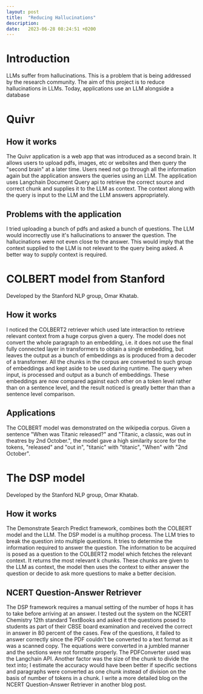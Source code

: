 ```yaml
---
layout: post
title:  "Reducing Hallucinations"
description: 
date:   2023-06-28 08:24:51 +0200
---
```


# Introduction
LLMs suffer from hallucinations. This is a problem that is being addressed by the research community. The aim of this project is to reduce hallucinations in LLMs. Today, applications use an LLM alongside a database

# Quivr

## How it works
The Quivr application is a web app that was introduced as a second brain. It allows users to upload pdfs, images, etc or websites and then query the "second brain" at a later time. Users need not go through all the information again but the application answers the queries using an LLM. The application uses Langchain Document Query api to retrieve the correct source and correct chunk and supplies it to the LLM as context. The context along with the query is input to the LLM and the LLM answers appropriately. 

## Problems with the application
I tried uploading a bunch of pdfs and asked a bunch of questions. The LLM would incorrectly use it's hallucinations to answer the question. The hallucinations were not even close to the answer. This would imply that the context supplied to the LLM is not relevant to the query being asked. A better way to supply context is required.

# COLBERT model from Stanford
Developed by the Stanford NLP group, Omar Khatab.

## How it works
I noticed the COLBERT2 retriever which used late interaction to retrieve relevant context from a huge corpus given a query. The model does not convert the whole paragraph to an embedding, i.e. it does not use the final fully connected layer in transformers to obtain a single embedding, but leaves the output as a bunch of embeddings as is produced from a decoder of a transformer.
All the chunks in the corpus are converted to such group of embeddings and kept aside to be used during runtime. The query when input, is processed and output as a bunch of embeddings. These embeddings are now compared against each other on a token level rather than on a sentence level, and the result noticed is greatly better than than a sentence level comparison.

## Applications
The COLBERT model was demonstrated on the wikipedia corpus. Given a sentence "When was Titanic released?" and "Titanic, a classic, was out in theatres by 2nd October.", the model gave a high similarity score for the tokens, "released" and "out in", "titanic" with "titanic", "When" with "2nd October".

# The DSP model
Developed by the Stanford NLP group, Omar Khatab.

## How it works
The Demonstrate Search Predict framework, combines both the COLBERT model and the LLM. The DSP model is a multihop process. The LLM tries to break the question into multiple questions. It tries to determine the information required to answer the question. The information to be acquired is posed as a question to the COLBERT2 model which fetches the relevant context. It returns the most relevant k chunks. These chunks are given to the LLM as context, the model then uses the context to either answer the question or decide to ask more questions to make a better decision.

## NCERT Question-Answer Retriever
The DSP framework requires a manual setting of the number of hops it has to take before arriving at an answer.
I tested out the system on the NCERT Chemistry 12th standard TextBooks and asked it the questions posed to students as part of their CBSE board examination and received the correct in answer in 80 percent of the cases. 
Few of the questions, it failed to answer correctly since the PDF couldn't be converted to a text format as it was a scanned copy. The equations were converted in a jumbled manner and the sections were not formatte properly. The PDFConverter used was the Langchain API.
Another factor was the size of the chunk to divide the text into; I estimate the accuracy would have been better if specific sections and paragraphs were converted as one chunk instead of division on the basis of number of tokens in a chunk.
I write a more detailed blog on the NCERT Question-Answer Retriever in another blog post.